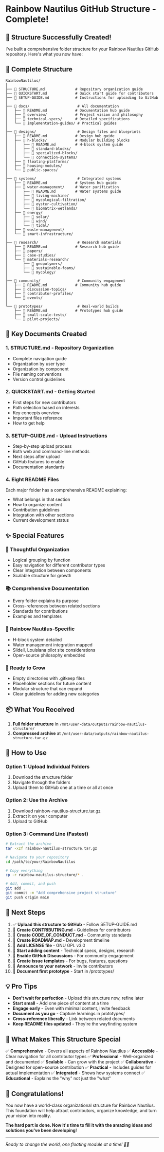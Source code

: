 # Rainbow Nautilus GitHub Structure - Complete!

## 🎉 Structure Successfully Created!

I've built a comprehensive folder structure for your Rainbow Nautilus GitHub repository. Here's what you now have:

## 📁 Complete Structure

```
RainbowNautilus/
│
├── 📄 STRUCTURE.md              # Repository organization guide
├── 📄 QUICKSTART.md             # Quick start guide for contributors
├── 📄 SETUP-GUIDE.md            # Instructions for uploading to GitHub
│
├── 📂 docs/                      # All documentation
│   ├── 📄 README.md             # Documentation hub guide
│   ├── 📁 overview/             # Project vision and philosophy
│   ├── 📁 technical-specs/      # Detailed specifications
│   └── 📁 implementation-guides/ # Practical guides
│
├── 📂 designs/                   # Design files and blueprints
│   ├── 📄 README.md             # Design hub guide
│   ├── 📁 h-blocks/             # Modular building blocks
│   │   ├── 📄 README.md         # H-block system guide
│   │   ├── 📁 standard-blocks/
│   │   ├── 📁 specialized-blocks/
│   │   └── 📁 connection-systems/
│   ├── 📁 floating-platforms/
│   ├── 📁 housing-modules/
│   └── 📁 public-spaces/
│
├── 📂 systems/                   # Integrated systems
│   ├── 📄 README.md             # Systems hub guide
│   ├── 📁 water-management/     # Water purification
│   │   ├── 📄 README.md         # Water systems guide
│   │   ├── 📁 living-machine/
│   │   ├── 📁 mycological-filtration/
│   │   ├── 📁 oyster-cultivation/
│   │   └── 📁 biomatrix-wetlands/
│   ├── 📁 energy/
│   │   ├── 📁 solar/
│   │   ├── 📁 wind/
│   │   └── 📁 tidal/
│   ├── 📁 waste-management/
│   └── 📁 smart-infrastructure/
│
├── 📂 research/                  # Research materials
│   ├── 📄 README.md             # Research hub guide
│   ├── 📁 papers/
│   ├── 📁 case-studies/
│   └── 📁 materials-research/
│       ├── 📁 geopolymers/
│       ├── 📁 sustainable-foams/
│       └── 📁 mycology/
│
├── 📂 community/                 # Community engagement
│   ├── 📄 README.md             # Community hub guide
│   ├── 📁 discussion-topics/
│   ├── 📁 contributor-profiles/
│   └── 📁 events/
│
└── 📂 prototypes/                # Real-world builds
    ├── 📄 README.md             # Prototypes hub guide
    ├── 📁 small-scale-tests/
    └── 📁 pilot-projects/
```

## 📝 Key Documents Created

### 1. **STRUCTURE.md** - Repository Organization
- Complete navigation guide
- Organization by user type
- Organization by component
- File naming conventions
- Version control guidelines

### 2. **QUICKSTART.md** - Getting Started
- First steps for new contributors
- Path selection based on interests
- Key concepts overview
- Important files reference
- How to get help

### 3. **SETUP-GUIDE.md** - Upload Instructions
- Step-by-step upload process
- Both web and command-line methods
- Next steps after upload
- GitHub features to enable
- Documentation standards

### 4. **Eight README Files**
Each major folder has a comprehensive README explaining:
- What belongs in that section
- How to organize content
- Contribution guidelines
- Integration with other sections
- Current development status

## ✨ Special Features

### 🎯 Thoughtful Organization
- Logical grouping by function
- Easy navigation for different contributor types
- Clear integration between components
- Scalable structure for growth

### 📚 Comprehensive Documentation
- Every folder explains its purpose
- Cross-references between related sections
- Standards for contributions
- Examples and templates

### 🌊 Rainbow Nautilus-Specific
- H-block system detailed
- Water management integration mapped
- Slidell, Louisiana pilot site considerations
- Open-source philosophy embedded

### 🔄 Ready to Grow
- Empty directories with .gitkeep files
- Placeholder sections for future content
- Modular structure that can expand
- Clear guidelines for adding new categories

## 📦 What You Received

1. **Full folder structure** in `/mnt/user-data/outputs/rainbow-nautilus-structure/`
2. **Compressed archive** at `/mnt/user-data/outputs/rainbow-nautilus-structure.tar.gz`

## 🚀 How to Use

### Option 1: Upload Individual Folders
1. Download the structure folder
2. Navigate through the folders
3. Upload them to GitHub one at a time or all at once

### Option 2: Use the Archive
1. Download rainbow-nautilus-structure.tar.gz
2. Extract it on your computer
3. Upload to GitHub

### Option 3: Command Line (Fastest)
```bash
# Extract the archive
tar -xzf rainbow-nautilus-structure.tar.gz

# Navigate to your repository
cd /path/to/your/RainbowNautilus

# Copy everything
cp -r rainbow-nautilus-structure/* .

# Add, commit, and push
git add .
git commit -m "Add comprehensive project structure"
git push origin main
```

## 🎯 Next Steps

1. ✅ **Upload this structure to GitHub** - Follow SETUP-GUIDE.md
2. 📄 **Create CONTRIBUTING.md** - Guidelines for contributors
3. 📄 **Create CODE_OF_CONDUCT.md** - Community standards
4. 📄 **Create ROADMAP.md** - Development timeline
5. 📜 **Add LICENSE file** - GNU GPL v3.0
6. 📝 **Start adding content** - Technical specs, designs, research
7. 💬 **Enable GitHub Discussions** - For community engagement
8. 🐛 **Create issue templates** - For bugs, features, questions
9. 📢 **Announce to your network** - Invite contributors
10. 🔬 **Document first prototype** - Start in /prototypes/

## 💡 Pro Tips

- **Don't wait for perfection** - Upload this structure now, refine later
- **Start small** - Add one piece of content at a time
- **Engage early** - Even with minimal content, invite feedback
- **Document as you go** - Capture learnings in prototypes/
- **Cross-reference liberally** - Link between related documents
- **Keep README files updated** - They're the wayfinding system

## 🌟 What Makes This Structure Special

✅ **Comprehensive** - Covers all aspects of Rainbow Nautilus
✅ **Accessible** - Clear navigation for all contributor types
✅ **Professional** - Well-organized and documented
✅ **Scalable** - Can grow with the project
✅ **Collaborative** - Designed for open-source contribution
✅ **Practical** - Includes guides for actual implementation
✅ **Integrated** - Shows how systems connect
✅ **Educational** - Explains the "why" not just the "what"

## 🎊 Congratulations!

You now have a world-class organizational structure for Rainbow Nautilus. This foundation will help attract contributors, organize knowledge, and turn your vision into reality.

**The hard part is done. Now it's time to fill it with the amazing ideas and solutions you've been developing!**

---

*Ready to change the world, one floating module at a time! 🌈🐚*
